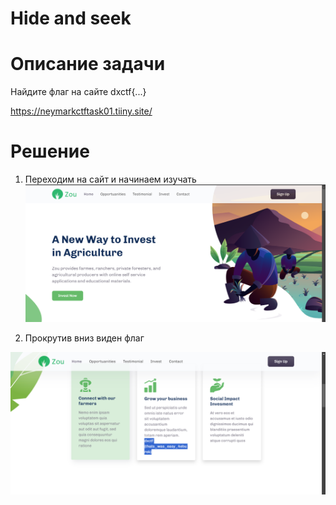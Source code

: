 # Hide and seek

# Описание задачи
Найдите флаг на сайте dxctf{...}

https://neymarkctftask01.tiiny.site/

# Решение

1. Переходим на сайт и начинаем изучать
![img.png](images/img.png)

2. Прокрутив вниз виден флаг

![img_1.png](images/img_1.png)

